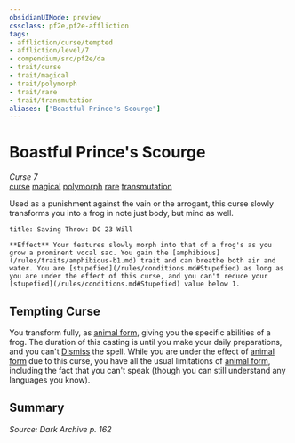 ```yaml
---
obsidianUIMode: preview
cssclass: pf2e,pf2e-affliction
tags:
- affliction/curse/tempted
- affliction/level/7
- compendium/src/pf2e/da
- trait/curse
- trait/magical
- trait/polymorph
- trait/rare
- trait/transmutation
aliases: ["Boastful Prince's Scourge"]
---
```

# Boastful Prince's Scourge
*Curse 7*  
[curse](/rules/traits/curse.md)  [magical](/rules/traits/magical.md)  [polymorph](/rules/traits/polymorph.md)  [rare](/rules/traits/rare.md)  [transmutation](/rules/traits/transmutation.md)  

Used as a punishment against the vain or the arrogant, this curse slowly transforms you into a frog in note just body, but mind as well.

```ad-inline-affliction
title: Saving Throw: DC 23 Will

**Effect** Your features slowly morph into that of a frog's as you grow a prominent vocal sac. You gain the [amphibious](/rules/traits/amphibious-b1.md) trait and can breathe both air and water. You are [stupefied](/rules/conditions.md#Stupefied) as long as you are under the effect of this curse, and you can't reduce your [stupefied](/rules/conditions.md#Stupefied) value below 1.
```

## Tempting Curse

You transform fully, as [animal form](/compendium/spells/animal-form.md), giving you the specific abilities of a frog. The duration of this casting is until you make your daily preparations, and you can't [Dismiss](/rules/actions/dismiss.md) the spell. While you are under the effect of [animal form](/compendium/spells/animal-form.md) due to this curse, you have all the usual limitations of [animal form](/compendium/spells/animal-form.md), including the fact that you can't speak (though you can still understand any languages you know).

## Summary

*Source: Dark Archive p. 162*
